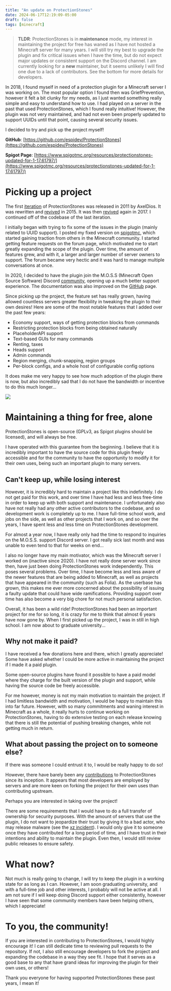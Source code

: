 ```yaml
---
title: "An update on ProtectionStones"
date: 2024-06-17T12:19:09-05:00
draft: false
tags: [minecraft]
---
```


> **TLDR**: ProtectionStones is in **maintenance** mode, my interest in maintaining the project for free has waned as I have not hosted a Minecraft server for many years. I will still try my best to upgrade the plugin and fix critical issues when I have the time, but do not expect major updates or consistent support on the Discord channel. I am currently looking for a **new** maintainer, but it seems unlikely I will find one due to a lack of contributors. See the bottom for more details for developers.

In 2018, I found myself in need of a protection plugin for a Minecraft server I was working on. The most popular option I found then was GriefPrevention, however it felt a bit clunky for my needs, as I just wanted something really simple and easy to understand how to use. I had played on a server in the past that used ProtectionStones, which I found really intuitive! However, the plugin was not very maintained, and had not even been properly updated to support UUIDs until that point, causing several security issues.

I decided to try and pick up the project myself!

**GitHub**: [https://github.com/espidev/ProtectionStones](https://github.com/espidev/ProtectionStones)

**Spigot Page**: [https://www.spigotmc.org/resources/protectionstones-updated-for-1-17.61797/](https://www.spigotmc.org/resources/protectionstones-updated-for-1-17.61797/)

# Picking up a project

The first [iteration](https://dev.bukkit.org/projects/protectionstones) of ProtectionStones was released in 2011 by AxelDios. It was rewritten and [revived](https://www.spigotmc.org/resources/protectionstones.10096/) in 2015. It was then [revived]() again in 2017. I continued off of the codebase of the last iteration.

I initially began with trying to fix some of the issues in the plugin (mainly related to UUID support). I posted my fixed version on [spigotmc](https://www.spigotmc.org/resources/protectionstones-updated-for-1-17.61797/), which started gaining traction from others in the Minecraft community. I started getting feature requests on the forum page, which motivated me to start greatly expanding the scope of the plugin. Over time, the amount of features grew, and with it, a larger and larger number of server owners to support. The forum became very hectic and it was hard to manage multiple conversations at once.

In 2020, I decided to have the plugin join the M.O.S.S (Minecraft Open Source Software) Discord [community](https://discord.gg/cqM96tcJRx), opening up a much better support experience. The documentation was also improved on the [GitHub](https://github.com/espidev/ProtectionStones/wiki) page.

Since picking up the project, the feature set has really grown, having allowed countless servers greater flexibility in tweaking the plugin to their own desires! Here are some of the most notable features that I added over the past few years:

- Economy support, ways of getting protection blocks from commands
- Restricting protection blocks from being obtained naturally
- PlaceholderAPI support
- Text-based GUIs for many commands
- Renting, taxes
- Heads support
- Admin commands
- Region merging, chunk-snapping, region groups
- Per-block configs, and a whole host of configurable config options

It does make me very happy to see how much adoption of the plugin there is now, but also incredibly sad that I do not have the bandwidth or incentive to do this much longer...

<img src="https://bstats.org/signatures/bukkit/protectionstones.svg">

# Maintaining a thing for free, alone

ProtectionStones is open-source (GPLv3, as Spigot plugins should be licensed), and will always be free.

I have operated with this guarantee from the beginning. I believe that it is incredibly important to have the source code for this plugin freely accessible and for the community to have the opportunity to modify it for their own uses, being such an important plugin to many servers.

## Can't keep up, while losing interest

However, it is incredibly hard to maintain a project like this indefinitely. I do not get paid for this work, and over time I have had less and less free-time in order to keep up with both support and maintenance. I unfortunately also have not really had any other active contributors to the codebase, and so development work is completely up to me. I have full-time school work, and jobs on the side, as well as other projects that I work on, and so over the years, I have spent less and less time on ProtectionStones development.

For almost a year now, I have really only had the time to respond to inquiries on the M.O.S.S. support Discord server. I got really sick last month and was unable to even tend to that for weeks on end...

I also no longer have my main motivator, which was the Minecraft server I worked on (inactive since 2020). I have not really done server work since then, have just been doing ProtectionStones work independently. This poses several problems. Over time, I have become less and less aware of the newer features that are being added to Minecraft, as well as projects that have appeared in the community (such as Folia). As the userbase has grown, this makes me ever more concerned about the possibility of issuing a faulty update that could have wide ramifications. Providing support over time has also become a very big chore for not much personal satisfaction.

Overall, it has been a wild ride! ProtectionStones had been an important project for me for so long, it is crazy for me to think that almost 6 years have now gone by. When I first picked up the project, I was in still in high school. I am now about to graduate university...

## Why not make it paid?

I have received a few donations here and there, which I greatly appreciate! Some have asked whether I could be more active in maintaining the project if I made it a paid plugin.

Some open-source plugins have found it possible to have a paid model where they charge for the built version of the plugin and support, while having the source code be freely accessible.

For me however, money is not my main motivation to maintain the project. If I had limitless bandwidth and motivation, I would be happy to maintain this into far future. However, with so many commitments and waning interest in Minecraft as a whole, it really hurts to continue working on ProtectionStones, having to do extensive testing on each release knowing that there is still the potential of pushing breaking changes, while not getting much in return.

## What about passing the project on to someone else?

If there was someone I could entrust it to, I would be really happy to do so!

However, there have barely been any [contributions](https://github.com/espidev/ProtectionStones/pulls) to ProtectionStones since its inception. It appears that most developers are employed by servers and are more keen on forking the project for their own uses than contributing upstream.

Perhaps you are interested in taking over the project!

There are some requirements that I would have to do a full transfer of ownership for security purposes. With the amount of servers that use the plugin, I do not want to jeopardize their trust by giving it to a bad actor, who may release malware (see the [xz incident](https://securelist.com/xz-backdoor-story-part-2-social-engineering/112476/)). I would only give it to someone once they have contributed for a long period of time, and I have trust in their intentions and ability to maintain the plugin. Even then, I would still review public releases to ensure safety.

# What now?

Not much is really going to change, I will try to keep the plugin in a working state for as long as I can. However, I am soon graduating university, and with a full-time job and other interests, I probably will not be active at all. I am not sure if I will keep doing Discord support either consistently, however I have seen that some community members have been helping others, which I appreciate!

# To you, the community!

If you are interested in contributing to ProtectionStones, I would highly encourage it! I can still dedicate time to reviewing pull requests to the repository. If not, I also still encourage developers to fork the project and expanding the codebase in a way they see fit. I hope that it serves as a good base to any that have grand ideas for improving the plugin for their own uses, or others!

Thank you everyone for having supported ProtectionStones these past years, I mean it!

